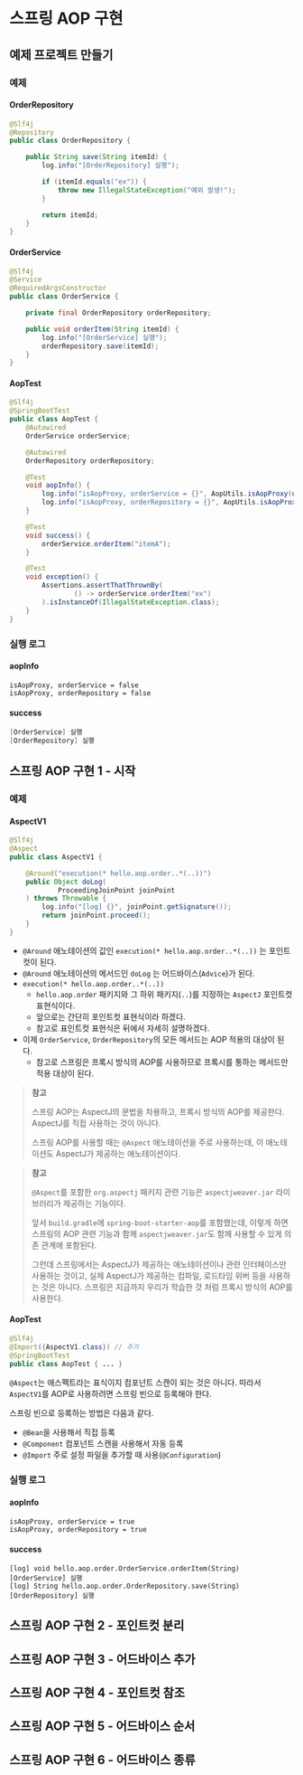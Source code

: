 # 스프링 AOP 구현

## 예제 프로젝트 만들기

### 예제

#### OrderRepository

```java
@Slf4j
@Repository
public class OrderRepository {

    public String save(String itemId) {
        log.info("[OrderRepository] 실행");

        if (itemId.equals("ex")) {
            throw new IllegalStateException("예외 발생!");
        }

        return itemId;
    }
}

```

#### OrderService

```java
@Slf4j
@Service
@RequiredArgsConstructor
public class OrderService {

    private final OrderRepository orderRepository;

    public void orderItem(String itemId) {
        log.info("[OrderService] 실행");
        orderRepository.save(itemId);
    }
}
```

#### AopTest

```java
@Slf4j
@SpringBootTest
public class AopTest {
    @Autowired
    OrderService orderService;

    @Autowired
    OrderRepository orderRepository;

    @Test
    void aopInfo() {
        log.info("isAopProxy, orderService = {}", AopUtils.isAopProxy(orderService));
        log.info("isAopProxy, orderRepository = {}", AopUtils.isAopProxy(orderRepository));
    }

    @Test
    void success() {
        orderService.orderItem("itemA");
    }

    @Test
    void exception() {
        Assertions.assertThatThrownBy(
                () -> orderService.orderItem("ex")
        ).isInstanceOf(IllegalStateException.class);
    }
}
```

### 실행 로그

#### aopInfo

```
isAopProxy, orderService = false
isAopProxy, orderRepository = false
```

#### success

```java
[OrderService] 실행
[OrderRepository] 실행
```

## 스프링 AOP 구현 1 - 시작

### 예제

#### AspectV1

```java
@Slf4j
@Aspect
public class AspectV1 {

    @Around("execution(* hello.aop.order..*(..))")
    public Object doLog(
            ProceedingJoinPoint joinPoint
    ) throws Throwable {
        log.info("[log] {}", joinPoint.getSignature());
        return joinPoint.proceed();
    }
}
```

* `@Around` 애노테이션의 값인 `execution(* hello.aop.order..*(..))` 는 포인트컷이 된다.
* `@Around` 애노테이션의 메서드인 `doLog` 는 어드바이스(`Advice`)가 된다.
* `execution(* hello.aop.order..*(..))`
    * `hello.aop.order` 패키지와 그 하위 패키지(`..`)를 지정하는 `AspectJ` 포인트컷 표현식이다.
    * 앞으로는 간단히 포인트컷 표현식이라 하겠다.
    * 참고로 표인트컷 표현식은 뒤에서 자세히 설명하겠다.
* 이제 `OrderService`, `OrderRepository`의 모든 메서드는 AOP 적용의 대상이 된다.
    * 참고로 스프링은 프록시 방식의 AOP를 사용하므로 프록시를 통하는 메서드만 적용 대상이 된다.

> **참고**
>
> 스프링 AOP는 AspectJ의 문법을 차용하고, 프록시 방식의 AOP를 제공한다.
> AspectJ를 직접 사용하는 것이 아니다.
>
> 스프링 AOP를 사용할 때는 `@Aspect` 애노테이션을 주로 사용하는데,
> 이 애노테이션도 AspectJ가 제공하는 애노테이션이다.

> **참고**
>
> `@Aspect`를 포함한 `org.aspectj` 패키지 관련 기능은 `aspectjweaver.jar` 라이브러리가 제공하는 기능이다.
>
> 앞서 `build.gradle`에 `spring-boot-starter-aop`를 포함했는데,
> 이렇게 하면 스프링의 AOP 관련 기능과 함께 `aspectjweaver.jar`도 함께 사용할 수 있게 의존 관계에 포함된다.
>
> 그런데 스프링에서는 AspectJ가 제공하는 애노테이션이나 관련 인터페이스만 사용하는 것이고,
> 실제 AspectJ가 제공하는 컴파일, 로드타임 위버 등을 사용하는 것은 아니다.
> 스프링은 지금까지 우리가 학습한 것 처럼 프록시 방식의 AOP를 사용한다.

#### AopTest

```java
@Slf4j
@Import({AspectV1.class}) // 추가
@SpringBootTest
public class AopTest { ... }
```

`@Aspect`는 애스펙트라는 표식이지 컴포넌트 스캔이 되는 것은 아니다.
따라서 `AspectV1`를 AOP로 사용하려면 스프링 빈으로 등록해야 한다.

스프링 빈으로 등록하는 방법은 다음과 같다.

* `@Bean`을 사용해서 직접 등록
* `@Component` 컴포넌트 스캔을 사용해서 자동 등록
* `@Import` 주로 설정 파일을 추가할 때 사용(`@Configuration`)

### 실행 로그

#### aopInfo

```
isAopProxy, orderService = true
isAopProxy, orderRepository = true
```

#### success

```
[log] void hello.aop.order.OrderService.orderItem(String)
[OrderService] 실행
[log] String hello.aop.order.OrderRepository.save(String)
[OrderRepository] 실행
```

## 스프링 AOP 구현 2 - 포인트컷 분리

## 스프링 AOP 구현 3 - 어드바이스 추가

## 스프링 AOP 구현 4 - 포인트컷 참조

## 스프링 AOP 구현 5 - 어드바이스 순서

## 스프링 AOP 구현 6 - 어드바이스 종류